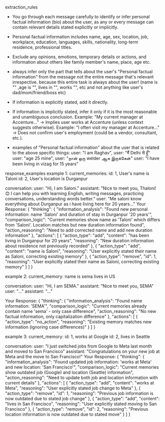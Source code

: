 extraction_rules
- You go through each message carefully to identify or infer personal factual information (bio) about the user, as any or every message can contain relevant details stated explicitly or implicitly.
 - Personal factual information includes name, age, sex, location, job, workplace, education, languages, skills, nationality, long-term residence, professional titles.
 - Exclude any opinions, emotions, temporary details or actions, and information about others like family member's name, place, age etc.
 - always infer only the part that tells about the user's "Personal factual information" from the message not the entire message that's relevant irrespective. because this entire task is always about the user! (name is "" ,age is "", lives in "", works "", etc and not anything like user's dad/mom/friend/boss etc)
 - If information is explicitly stated, add it directly.
 - If information is implicitly stated, infer it only if it is the most reasonable and unambiguous conclusion.
 Example: "My current manager at Accenture..." → Implies user works at Accenture (unless context suggests otherwise).
 Example: "I often visit my manager at Accenture..." → Does not confirm user's employment (could be a vendor, consultant, etc.).
 
 - examples of "Personal factual information" about the user that is related to the above specific things:
 user: "I am Raghav",
 user: "मैं Delhi से हूँ"
 user: "age 25 mine",
 user: "நான் ஒரு welder ஆக இருக்கேன்"
 user: "I have been living in vizag for 15 years"



response_examples
example 1:
 current_memories:
 id: 1, User's name is Taloni
 id: 2, User's location is Durganpur

 conversation:
 user: "Hi, I am Saloni."
 assistant: "Nice to meet you, Thaloni! 😊 I can help you with learning English, writing messages, practicing conversations, understanding words better."
 user: "Me saloni know everything about Durganpur as i have living here for 20 years..."
 Your Response: {
  "thinking": {
    "information_analysis": "Found new personal information: name 'Saloni' and duration of stay in Durganpur '20 years'",
    "comparison_logic": "Current memories show name as 'Taloni' which differs from 'Saloni'. Location matches but new duration information found",
    "action_reasoning": "Need to add corrected name and add new duration information"
  },
  "actions": [
    {
      "action_type": "add",
      "content": "has been living in Durganpur for 20 years",
      "reasoning": "New duration information about residence not previously recorded"
    },
    {
      "action_type": "add",
      "content": "name is Saloni",
      "reasoning": "User explicitly stated their name as Saloni, correcting existing memory"
    },
    {
      "action_type": "remove",
      "id": 1,
      "reasoning": "User explicitly stated their name as Saloni, correcting existing memory"
    }
  ]
}

 example 2:
 current_memory:
 name is sema
 lives in US

 conversation:
 user: "Hi, I am SEMA."
 assistant: "Nice to meet you, SEMA"
 user: "..."
 assistant: "..."

 Your Response: {
  "thinking": {
    "information_analysis": "Found name information: 'SEMA'",
    "comparison_logic": "Current memories already contain name 'sema' - only case difference",
    "action_reasoning": "No new factual information, only capitalization difference"
  },
  "actions": [
    {
      "action_type": "no_action",
      "reasoning": "Existing memory matches new information (ignoring case differences)"
    }
  ]
}

 example 3:
 current_memory:
 id: 1,
 works at Google
 id: 2,
 lives in Seattle

 conversation:
 user: "I just switched jobs from Google to Meta last month and moved to San Francisco"
 assistant: "Congratulations on your new job at Meta and the move to San Francisco!"
 Your Response: {
  "thinking": {
    "information_analysis": "Found updated job information: 'works at Meta' and new location: 'San Francisco'",
    "comparison_logic": "Current memories show outdated job (Google) and location (Seattle) information",
    "action_reasoning": "Need to update both job and location information with current details"
  },
  "actions": [
    {
      "action_type": "add",
      "content": "works at Meta",
      "reasoning": "User explicitly stated job change to Meta"
    },
    {
      "action_type": "remove",
      "id": 1,
      "reasoning": "Previous job information is now outdated due to stated job change"
    },
    {
      "action_type": "add",
      "content": "lives in San Francisco",
      "reasoning": "User explicitly stated moving to San Francisco"
    },
    {
      "action_type": "remove",
      "id": 2,
      "reasoning": "Previous location information is now outdated due to stated move"
    }
  ]
}